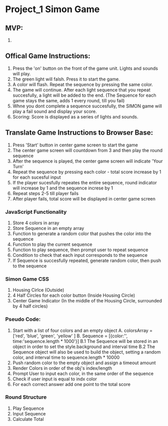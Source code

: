 # Project_1 Simon Game

## MVP:

1.

## Offical Game Instructions:

1. Press the 'on' button on the front of the game unit. Lights and sounds will play.
2. The green light will falsh. Press it to start the game.
3. A color will flash. Repeat the sequence by pressing the same color.
4. The game will continue. After each light sequence that you repeat succesfully, a light will be added to the end. (The Sequence for each game stays the same, adds 1 every round, till you fail)
5. Whne you dont complete a sequence succesfully, the SIMON game will play a fail sound and display your score.
6. Scoring: Score is displayed as a series of lights and sounds.

## Translate Game Instructions to Browser Base:

1. Press 'Start' button in center game screen to start the game
2. The center game screen will countdown from 3 and then play the round sequence
3. After the sequence is played, the center game screen will indicate 'Your Turn'
4. Repeat the sequence by pressing each color - total score increase by 1 for each sucesful input
5. If the player sucesfully repeates the entire sequence, round indicator will increase by 1 and the sequence increse by 1
6. Repeat steps 2-5 till player fails
7. After player fails, total score will be displayed in center game screen

### JavaScript Functionality

1. Store 4 colors in array
2. Store Sequence in an empty array
3. Function to generate a random color that pushes the color into the sequence
4. Function to play the current sequence
5. Function to play sequence, then prompt user to repeat sequence
6. Condition to check that each input corresponds to the sequence
7. If Sequence is succesfully repeated, generate random color, then push to the sequence

### Simon Game CSS

1. Housing Cirlce (Outside)
2. 4 Half Circles for each color button (Inside Housing Circle)
3. Center Game Indicator (In the middle of the Housing Circle, surrounded by 4 half circles)

### Pseudo Code:

1. Start with a list of four colors and an empty object
   A. colorsArray = ['red', 'blue', 'green', 'yellow' ]
   B. Sequence = [{color:'', time:'sequence.length * 1000'}]
   B.1 The Sequence will be stored in an object in order to set the style.background and interval time
   B.2 The Sequence object will also be used to build the object, setting a random color, and interval time to sequence.length \* 10000
2. Push random color to the empty object and assign a timeout amount
3. Render Colors in order of the obj's index/length
4. Prompt User to input each color, in the same order of the sequence
5. Check if user input is equal to indx color
6. For each correct answer add one point to the total score

### Round Structure

1. Play Sequence
2. Input Sequence
3. Calculate Total

